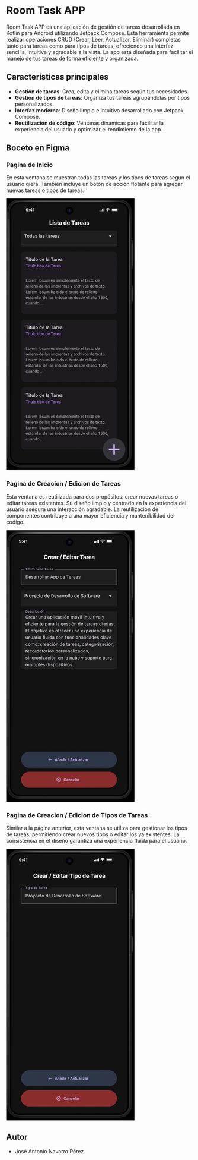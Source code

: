# Room Task APP
Room Task APP es una aplicación de gestión de tareas desarrollada en Kotlin para Android utilizando Jetpack Compose. Esta herramienta permite realizar operaciones CRUD (Crear, Leer, Actualizar, Eliminar) completas tanto para tareas como para tipos de tareas, ofreciendo una interfaz sencilla, intuitiva y agradable a la vista. La app está diseñada para facilitar el manejo de tus tareas de forma eficiente y organizada.

## Características principales
- **Gestión de tareas**: Crea, edita y elimina tareas según tus necesidades.
- **Gestión de tipos de tareas**: Organiza tus tareas agrupándolas por tipos personalizados.
- **Interfaz moderna**: Diseño limpio e intuitivo desarrollado con Jetpack Compose.
- **Reutilización de código**: Ventanas dinámicas para facilitar la experiencia del usuario y optimizar el rendimiento de la app.

## Boceto en Figma
### Pagina de Inicio
En esta ventana se muestran todas las tareas y los tipos de tareas segun el usuario qiera. También incluye un botón de acción flotante para agregar nuevas tareas o tipos de tareas.

![Página de Inicio](images/home_page.png "Página de Inicio")


### Pagina de Creacion / Edicion de Tareas
Esta ventana es reutilizada para dos propósitos: crear nuevas tareas o editar tareas existentes. Su diseño limpio y centrado en la experiencia del usuario asegura una interacción agradable. La reutilización de componentes contribuye a una mayor eficiencia y mantenibilidad del código.

![Página de Creación/Edición de Tareas](images/task_creation_page.png "Página de Creación/Edición de Tareas")


### Pagina de Creacion / Edicion de TIpos de Tareas
Similar a la página anterior, esta ventana se utiliza para gestionar los tipos de tareas, permitiendo crear nuevos tipos o editar los ya existentes. La consistencia en el diseño garantiza una experiencia fluida para el usuario.

![Página de Creación/Edición de Tipos de Tareas](images/task_type_creation_page.png "Página de Creación/Edición de Tipos de Tareas")


## Autor
- José Antonio Navarro Pérez
